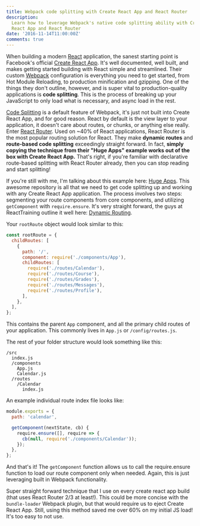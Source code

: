 ```yaml
---
title: Webpack code splitting with Create React App and React Router
description:
  Learn how to leverage Webpack's native code splitting ability with Create
  React App and React Router
date: '2016-11-14T11:00:00Z'
comments: true
---
```


When building a modern [React](https://facebook.github.io/react/) application, the sanest starting point is Facebook's official [Create React App](https://github.com/facebookincubator/create-react-app). It's well documented, well built, and makes getting started building with React simple and streamlined. Their custom [Webpack](https://webpack.github.io/) configuration is everything you need to get started, from Hot Module Reloading, to production minification and gzipping. One of the things they don't outline, however, and is super vital to production-quality applications is **code splitting**. This is the process of breaking up your JavaScript to only load what is necessary, and async load in the rest.

[Code Splitting](http://webpack.github.io/docs/code-splitting.html) is a default feature of Webpack, it's just not built into Create React App, and for good reason. React by default is the view layer to your application, it doesn't care about routes, or chunks, or anything else really. Enter [React Router](https://github.com/ReactTraining/react-router). Used on ~40% of React applications, React Router is the most popular routing solution for React. They make **dynamic routes** and **route-based code splitting** exceedingly straight forward. In fact, **simply copying the technique from their "Huge Apps" example works out of the box with Create React App.** That's right, if you're familiar with declarative route-based splitting with React Router already, then you can stop reading and start splitting!

If you're still with me, I'm talking about this example here: [Huge Apps](https://github.com/ReactTraining/react-router/tree/master/examples/huge-apps). This awesome repository is all that we need to get code splitting up and working with any Create React App application. The process involves two steps: segmenting your route components from core components, and utilizing `getComponent` with `require.ensure`. It's very straight forward, the guys at ReactTraining outline it well here: [Dynamic Routing](https://github.com/ReactTraining/react-router/blob/master/docs/guides/DynamicRouting.md).

Your `rootRoute` object would look similar to this:

```javascript
const rootRoute = {
  childRoutes: [
    {
      path: '/',
      component: require('./components/App'),
      childRoutes: [
        require('./routes/Calendar'),
        require('./routes/Course'),
        require('./routes/Grades'),
        require('./routes/Messages'),
        require('./routes/Profile'),
      ],
    },
  ],
};
```

This contains the parent `App` component, and all the primary child routes of your application. This commonly lives in `App.js` or `/config/routes.js`.

The rest of your folder structure would look something like this:

```markup
/src
  index.js
  /components
    App.js
    Calendar.js
  /routes
    /Calendar
      index.js

```

An example individual route index file looks like:

```javascript
module.exports = {
  path: 'calendar',

  getComponent(nextState, cb) {
    require.ensure([], require => {
      cb(null, require('./components/Calendar'));
    });
  },
};
```

And that's it! The `getComponent` function allows us to call the require.ensure function to load our route component only when needed. Again, this is just leveraging built in Webpack functionality.

Super straight forward technique that I use on every create react app build (that uses React Router 2/3 at least!). This could be more concise with the `bundle-loader` Webpack plugin, but that would require us to eject Create React App. Still, using this method saved me over 60% on my initial JS load! It's too easy to not use.
